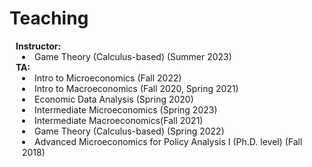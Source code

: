 # Teaching

<h4 style="margin:0 10px 0;">Instructor:</h4>
<div class="col-sm-9" style="position: relative;padding-right: 15px;padding-left: 20px;">
  <li>Game Theory (Calculus-based) (Summer 2023) </li>
</div>


<h4 style="margin:0 10px 0;">TA:</h4>
<div class="col-sm-9" style="position: relative;padding-right: 15px;padding-left: 20px;">
  <li>Intro to Microeconomics (Fall 2022)</li>
  <li>Intro to Macroeconomics (Fall 2020, Spring 2021)</li>
  <li>Economic Data Analysis (Spring 2020)</li>
  <li>Intermediate Microeconomics (Spring 2023)</li>
  <li>Intermediate Macroeconomics(Fall 2021)</li>
  <li>Game Theory (Calculus-based) (Spring 2022)</li>
  <li>Advanced Microeconomics for Policy Analysis I (Ph.D. level) (Fall 2018)</li>
</div>

